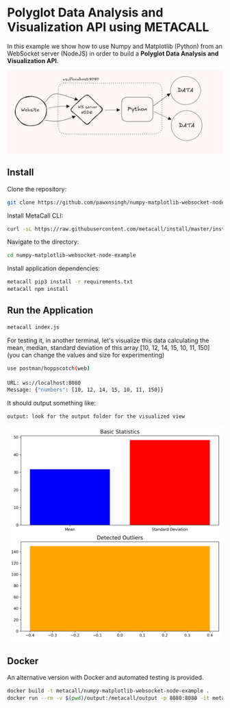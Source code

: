 # Polyglot Data Analysis and Visualization API using METACALL

In this example we show how to use Numpy and Matplotlib (Python) from an WebSocket server (NodeJS) in order to build a **Polyglot Data Analysis and Visualization API**.

<div align="center">
  <a href="" target="_blank">
  <img src="./resources/image.png" alt="Polyglot Visuals" style="max-width:100%; margin: 0 auto;" width="600" height="auto"></a>
</div>

## Install

Clone the repository:

```sh
git clone https://github.com/pawxnsingh/numpy-matplotlib-websocket-node-example
```

Install MetaCall CLI:

```sh
curl -sL https://raw.githubusercontent.com/metacall/install/master/install.sh | sh
```

Navigate to the directory:

```sh
cd numpy-matplotlib-websocket-node-example
```

Install application dependencies:

```sh
metacall pip3 install -r requirements.txt 
metacall npm install
```

## Run the Application

```sh
metacall index.js
```

For testing it, in another terminal, let's visualize this data calculating the mean, median, standard deviation of this array 
[10, 12, 14, 15, 10, 11, 150] (you can change the values and size for experimenting)

```sh
use postman/hoppscotch(web)

URL: ws://localhost:8080
Message: {"numbers": [10, 12, 14, 15, 10, 11, 150]}
```

It should output something like:

```
output: look for the output folder for the visualized view
```

<div align="center">
  <a href="" target="_blank">
  <img src="./resources/analysis_visualization.png" alt="Polyglot Visuals" style="max-width:100%; margin: 0 auto;" width="600" height="auto"></a>
</div>

## Docker

An alternative version with Docker and automated testing is provided.

```sh
docker build -t metacall/numpy-matplotlib-websocket-node-example .
docker run --rm -v $(pwd)/output:/metacall/output -p 8080:8080 -it metacall/numpy-matplotlib-websocket-node-example
```

